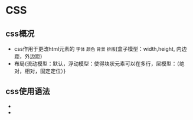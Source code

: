 # CSS
## css概况
- css作用于更改html元素的 `字体` `颜色` `背景` `排版`(盒子模型：width,height, 内边距，外边距)
- 布局{流动模型：默认，浮动模型：使得块状元素可以在多行，层模型：（绝对，相对，固定定位）}

## css使用语法
- <link>
- <style>
- <h2 style="">

## css选择器
- 元素选择器 h1{}
- 类，ID选择器 #class_A {} .id_A {}
- 属性选择器 
    - h1[class] {}
    - a[href='www.haijunt.com']
    - a[class~='warn']
    - a[class^='warn']
    - a[class$='ing']
    - a[class*='warn']
- 后代选择器 h1 em{}
- 子元素选择器 h1 > em {}
- 相邻兄弟选择器 h1 + p {}
- 伪类
    - 锚伪类
        - a:link {}
        - a:visited {}
        - a:hover {}
        - a:active {}
    - p:first-child  # 作为某个元素的第一个子元素的所有p元素
    - q:lang(no) {}
- 伪元素
    - :first-line
    - :first-letter
    - :before
    - :after

